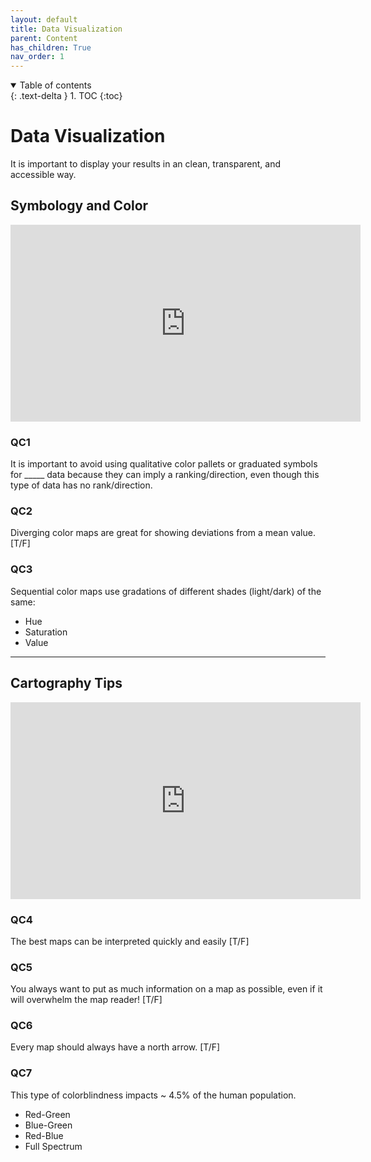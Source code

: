 ```yaml
---
layout: default
title: Data Visualization
parent: Content
has_children: True
nav_order: 1
---
```


<details open markdown="block">
  <summary>
    Table of contents
  </summary>
  {: .text-delta }
1. TOC
{:toc}
</details>

# Data Visualization

It is important to display your results in an clean, transparent, and accessible way.

## Symbology and Color

<iframe width="560" height="315" src="https://www.youtube.com/embed/3Kf0Ng3ZVBs" title="YouTube video player" frameborder="0" allow="accelerometer; autoplay; clipboard-write; encrypted-media; gyroscope; picture-in-picture" allowfullscreen></iframe>


### QC1

It is important to avoid using qualitative color pallets or graduated symbols for _____ data because they can imply a ranking/direction, even though this type of data has no rank/direction.

### QC2

Diverging color maps are great for showing deviations from a mean value. [T/F]

### QC3

Sequential color maps use gradations of different shades (light/dark) of the same:

- Hue
- Saturation
- Value


---

## Cartography Tips

<iframe width="560" height="315" src="https://www.youtube.com/embed/UecvTwUGtCY" title="YouTube video player" frameborder="0" allow="accelerometer; autoplay; clipboard-write; encrypted-media; gyroscope; picture-in-picture" allowfullscreen></iframe>

### QC4

The best maps can be interpreted quickly and easily [T/F]

### QC5

You always want to put as much information on a map as possible, even if it will overwhelm the map reader! [T/F]

### QC6

Every map should always have a north arrow. [T/F]

### QC7

This type of colorblindness impacts ~ 4.5% of the human population.

- Red-Green
- Blue-Green
- Red-Blue
- Full Spectrum